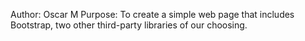 Author: Oscar M
Purpose: To create a simple web page that includes Bootstrap, two other third-party libraries of our choosing.